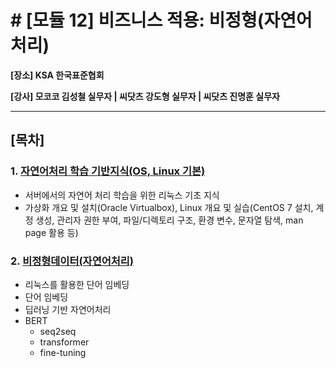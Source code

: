 # # [모듈 12] 비즈니스 적용: 비정형(자연어 처리)

**[장소] KSA 한국표준협회**

**[강사] 모코코 김성철 실무자 | 씨닷츠 강도형 실무자 | 씨닷츠 진명훈 실무자**

---

## [목차]

### 1. [자연어처리 학습 기반지식(OS, Linux 기본)]()

- 서버에서의 자연어 처리 학습을 위한 리눅스 기초 지식
- 가상화 개요 및 설치(Oracle Virtualbox), Linux 개요 및 실습(CentOS 7 설치, 계정 생성, 관리자 권한 부여, 파일/디렉토리 구조, 환경 변수, 문자열 탐색, man page 활용 등)



### 2. [비정형데이터(자연어처리)]()

- 리눅스를 활용한 단어 임베딩
- 단어 임베딩
- 딥러닝 기반 자연어처리
- BERT
  - seq2seq
  - transformer
  - fine-tuning

